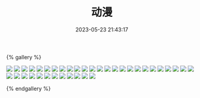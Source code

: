 ﻿---
title: 动漫
date: 2023-05-23 21:43:17
comments: false
---

{% gallery %}

![](/assets/images/cartoon/3.webp)
![](/assets/images/cartoon/4.webp)
![](/assets/images/cartoon/5.webp)
![](/assets/images/cartoon/6.webp)
![](https://fastly.jsdelivr.net/gh/1405720461/images@master/cartoon/1.webp)
![](https://fastly.jsdelivr.net/gh/1405720461/images@master/cartoon/2.webp)
![](https://fastly.jsdelivr.net/gh/1405720461/images@master/cartoon/3.webp)
![](https://fastly.jsdelivr.net/gh/1405720461/images@master/cartoon/4.webp)
![](https://fastly.jsdelivr.net/gh/1405720461/images@master/cartoon/5.webp)
![](https://fastly.jsdelivr.net/gh/1405720461/images@master/cartoon/6.webp)
![](https://fastly.jsdelivr.net/gh/1405720461/images@master/cartoon/7.webp)
![](https://fastly.jsdelivr.net/gh/1405720461/images@master/cartoon/8.webp)
![](https://fastly.jsdelivr.net/gh/1405720461/images@master/cartoon/9.webp)
![](https://fastly.jsdelivr.net/gh/1405720461/images@master/cartoon/10.webp)
![](https://fastly.jsdelivr.net/gh/1405720461/images@master/cartoon/11.webp)
![](https://fastly.jsdelivr.net/gh/1405720461/images@master/cartoon/12.webp)
![](https://fastly.jsdelivr.net/gh/1405720461/images@master/cartoon/13.webp)
![](https://fastly.jsdelivr.net/gh/1405720461/images@master/cartoon/14.webp)
![](https://fastly.jsdelivr.net/gh/1405720461/images@master/cartoon/15.webp)
![](https://fastly.jsdelivr.net/gh/1405720461/images@master/cartoon/16.webp)
![](https://fastly.jsdelivr.net/gh/1405720461/images@master/cartoon/17.webp)
![](https://fastly.jsdelivr.net/gh/1405720461/images@master/cartoon/18.webp)
![](https://fastly.jsdelivr.net/gh/1405720461/images@master/cartoon/19.webp)
![](https://fastly.jsdelivr.net/gh/1405720461/images@master/cartoon/20.webp)
![](https://fastly.jsdelivr.net/gh/1405720461/images@master/cartoon/21.webp)
![](https://fastly.jsdelivr.net/gh/1405720461/images@master/cartoon/22.webp)
![](https://fastly.jsdelivr.net/gh/1405720461/images@master/cartoon/23.webp)
![](https://fastly.jsdelivr.net/gh/1405720461/images@master/cartoon/24.webp)
![](https://fastly.jsdelivr.net/gh/1405720461/images@master/cartoon/25.webp)
![](https://fastly.jsdelivr.net/gh/1405720461/images@master/cartoon/26.webp)
![](https://fastly.jsdelivr.net/gh/1405720461/images@master/cartoon/27.webp)
![](https://fastly.jsdelivr.net/gh/1405720461/images@master/cartoon/28.webp)
![](https://fastly.jsdelivr.net/gh/1405720461/images@master/cartoon/29.webp)
![](https://fastly.jsdelivr.net/gh/1405720461/images@master/cartoon/30.webp)
![](https://fastly.jsdelivr.net/gh/1405720461/images@master/cartoon/31.webp)
![](https://fastly.jsdelivr.net/gh/1405720461/images@master/cartoon/32.webp)
![](https://fastly.jsdelivr.net/gh/1405720461/images@master/cartoon/33.webp)

{% endgallery %}
